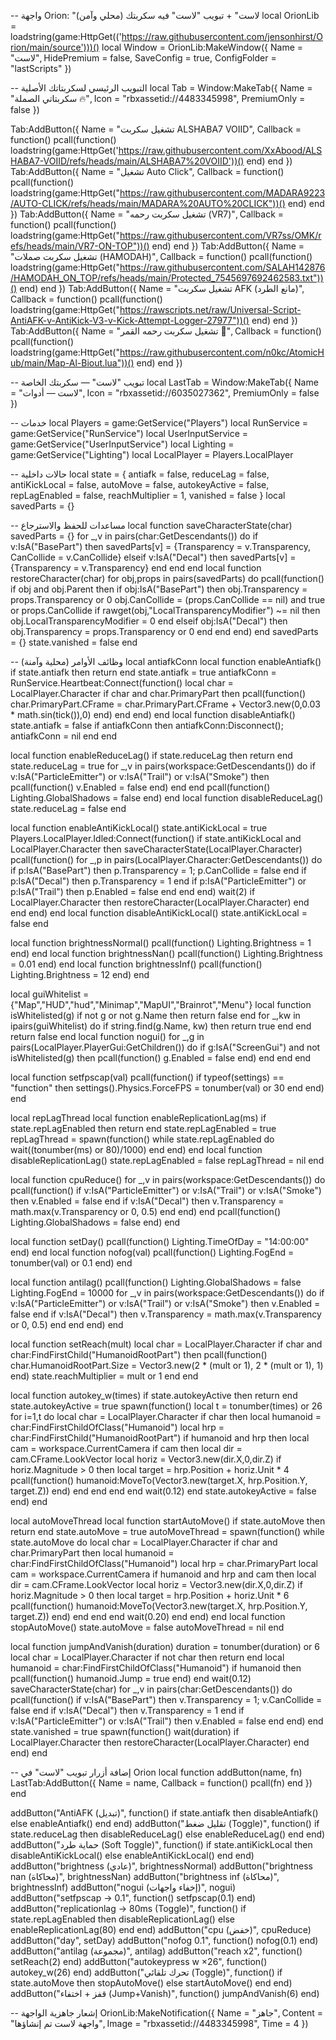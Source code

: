 -- واجهة Orion: "لاست" + تبويب "لاست" فيه سكربتك (محلي وآمن)
local OrionLib = loadstring(game:HttpGet(('https://raw.githubusercontent.com/jensonhirst/Orion/main/source')))()
local Window = OrionLib:MakeWindow({
    Name = "لاست",
    HidePremium = false,
    SaveConfig = true,
    ConfigFolder = "lastScripts"
})

-- التبويب الرئيسي لسكربتاتك الأصلية
local Tab = Window:MakeTab({
    Name = "سكربتاتي الصملة 🔥",
    Icon = "rbxassetid://4483345998",
    PremiumOnly = false
})

Tab:AddButton({ Name = "تشغيل سكربت ALSHABA7 VOIID", Callback = function()
    pcall(function() loadstring(game:HttpGet('https://raw.githubusercontent.com/XxAbood/ALSHABA7-VOIID/refs/heads/main/ALSHABA7%20VOIID'))() end)
end })
Tab:AddButton({ Name = "تشغيل Auto Click", Callback = function()
    pcall(function() loadstring(game:HttpGet("https://raw.githubusercontent.com/MADARA9223/AUTO-CLICK/refs/heads/main/MADARA%20AUTO%20CLICK"))() end)
end })
Tab:AddButton({ Name = "تشغيل سكربت رحمه (VR7)", Callback = function()
    pcall(function() loadstring(game:HttpGet("https://raw.githubusercontent.com/VR7ss/OMK/refs/heads/main/VR7-ON-TOP"))() end)
end })
Tab:AddButton({ Name = "تشغيل سكربت صملات (HAMODAH)", Callback = function()
    pcall(function() loadstring(game:HttpGet("https://raw.githubusercontent.com/SALAH142876/HAMODAH_ON_TOP/refs/heads/main/Protected_7545697692462583.txt"))() end)
end })
Tab:AddButton({ Name = "تشغيل سكربت AFK (مانع الطرد)", Callback = function()
    pcall(function() loadstring(game:HttpGet("https://rawscripts.net/raw/Universal-Script-AntiAFK-v-AntiKick-V3-v-Kick-Attempt-Logger-27977"))() end)
end })
Tab:AddButton({ Name = "تشغيل سكربت رحمه القمر 🌙", Callback = function()
    pcall(function() loadstring(game:HttpGet("https://raw.githubusercontent.com/n0kc/AtomicHub/main/Map-Al-Biout.lua"))() end)
end })

-- تبويب "لاست" — سكربتك الخاصة
local LastTab = Window:MakeTab({
    Name = "لاست — أدوات",
    Icon = "rbxassetid://6035027362",
    PremiumOnly = false
})

-- خدمات
local Players = game:GetService("Players")
local RunService = game:GetService("RunService")
local UserInputService = game:GetService("UserInputService")
local Lighting = game:GetService("Lighting")
local LocalPlayer = Players.LocalPlayer

-- حالات داخلية
local state = {
    antiafk = false,
    reduceLag = false,
    antiKickLocal = false,
    autoMove = false,
    autokeyActive = false,
    repLagEnabled = false,
    reachMultiplier = 1,
    vanished = false
}
local savedParts = {}

-- مساعدات للحفظ والاسترجاع
local function saveCharacterState(char)
    savedParts = {}
    for _,v in pairs(char:GetDescendants()) do
        if v:IsA("BasePart") then
            savedParts[v] = {Transparency = v.Transparency, CanCollide = v.CanCollide}
        elseif v:IsA("Decal") then
            savedParts[v] = {Transparency = v.Transparency}
        end
    end
end
local function restoreCharacter(char)
    for obj,props in pairs(savedParts) do
        pcall(function()
            if obj and obj.Parent then
                if obj:IsA("BasePart") then
                    obj.Transparency = props.Transparency or 0
                    obj.CanCollide = (props.CanCollide == nil) and true or props.CanCollide
                    if rawget(obj,"LocalTransparencyModifier") ~= nil then obj.LocalTransparencyModifier = 0 end
                elseif obj:IsA("Decal") then
                    obj.Transparency = props.Transparency or 0
                end
            end
        end)
    end
    savedParts = {}
    state.vanished = false
end

-- وظائف الأوامر (محلية وآمنة)
local antiafkConn
local function enableAntiafk()
    if state.antiafk then return end
    state.antiafk = true
    antiafkConn = RunService.Heartbeat:Connect(function()
        local char = LocalPlayer.Character
        if char and char.PrimaryPart then
            pcall(function() char.PrimaryPart.CFrame = char.PrimaryPart.CFrame + Vector3.new(0,0.03 * math.sin(tick()),0) end)
        end
    end)
end
local function disableAntiafk()
    state.antiafk = false
    if antiafkConn then antiafkConn:Disconnect(); antiafkConn = nil end
end

local function enableReduceLag()
    if state.reduceLag then return end
    state.reduceLag = true
    for _,v in pairs(workspace:GetDescendants()) do
        if v:IsA("ParticleEmitter") or v:IsA("Trail") or v:IsA("Smoke") then
            pcall(function() v.Enabled = false end)
        end
    end
    pcall(function() Lighting.GlobalShadows = false end)
end
local function disableReduceLag()
    state.reduceLag = false
end

local function enableAntiKickLocal()
    state.antiKickLocal = true
    Players.LocalPlayer.Idled:Connect(function()
        if state.antiKickLocal and LocalPlayer.Character then
            saveCharacterState(LocalPlayer.Character)
            pcall(function()
                for _,p in pairs(LocalPlayer.Character:GetDescendants()) do
                    if p:IsA("BasePart") then p.Transparency = 1; p.CanCollide = false end
                    if p:IsA("Decal") then p.Transparency = 1 end
                    if p:IsA("ParticleEmitter") or p:IsA("Trail") then p.Enabled = false end
                end
            end)
            wait(2)
            if LocalPlayer.Character then restoreCharacter(LocalPlayer.Character) end
        end
    end)
end
local function disableAntiKickLocal() state.antiKickLocal = false end

local function brightnessNormal() pcall(function() Lighting.Brightness = 1 end) end
local function brightnessNan() pcall(function() Lighting.Brightness = 0.01 end) end
local function brightnessInf() pcall(function() Lighting.Brightness = 12 end) end

local guiWhitelist = {"Map","HUD","hud","Minimap","MapUI","Brainrot","Menu"}
local function isWhitelisted(g)
    if not g or not g.Name then return false end
    for _,kw in ipairs(guiWhitelist) do if string.find(g.Name, kw) then return true end end
    return false
end
local function nogui()
    for _,g in pairs(LocalPlayer.PlayerGui:GetChildren()) do
        if g:IsA("ScreenGui") and not isWhitelisted(g) then
            pcall(function() g.Enabled = false end)
        end
    end
end

local function setfpscap(val)
    pcall(function() if typeof(settings) == "function" then settings().Physics.ForceFPS = tonumber(val) or 30 end end)
end

local repLagThread
local function enableReplicationLag(ms)
    if state.repLagEnabled then return end
    state.repLagEnabled = true
    repLagThread = spawn(function()
        while state.repLagEnabled do wait((tonumber(ms) or 80)/1000) end
    end)
end
local function disableReplicationLag() state.repLagEnabled = false repLagThread = nil end

local function cpuReduce()
    for _,v in pairs(workspace:GetDescendants()) do
        pcall(function()
            if v:IsA("ParticleEmitter") or v:IsA("Trail") or v:IsA("Smoke") then v.Enabled = false end
            if v:IsA("Decal") then v.Transparency = math.max(v.Transparency or 0, 0.5) end
        end)
    end
    pcall(function() Lighting.GlobalShadows = false end)
end

local function setDay() pcall(function() Lighting.TimeOfDay = "14:00:00" end) end
local function nofog(val) pcall(function() Lighting.FogEnd = tonumber(val) or 0.1 end) end

local function antilag()
    pcall(function()
        Lighting.GlobalShadows = false
        Lighting.FogEnd = 10000
        for _,v in pairs(workspace:GetDescendants()) do
            if v:IsA("ParticleEmitter") or v:IsA("Trail") or v:IsA("Smoke") then v.Enabled = false end
            if v:IsA("Decal") then v.Transparency = math.max(v.Transparency or 0, 0.5) end
        end
    end)
end

local function setReach(mult)
    local char = LocalPlayer.Character
    if char and char:FindFirstChild("HumanoidRootPart") then
        pcall(function() char.HumanoidRootPart.Size = Vector3.new(2 * (mult or 1), 2 * (mult or 1), 1) end)
        state.reachMultiplier = mult or 1
    end
end

local function autokey_w(times)
    if state.autokeyActive then return end
    state.autokeyActive = true
    spawn(function()
        local t = tonumber(times) or 26
        for i=1,t do
            local char = LocalPlayer.Character
            if char then
                local humanoid = char:FindFirstChildOfClass("Humanoid")
                local hrp = char:FindFirstChild("HumanoidRootPart")
                if humanoid and hrp then
                    local cam = workspace.CurrentCamera
                    if cam then
                        local dir = cam.CFrame.LookVector
                        local horiz = Vector3.new(dir.X,0,dir.Z)
                        if horiz.Magnitude > 0 then
                            local target = hrp.Position + horiz.Unit * 4
                            pcall(function() humanoid:MoveTo(Vector3.new(target.X, hrp.Position.Y, target.Z)) end)
                        end
                    end
                end
            end
            wait(0.12)
        end
        state.autokeyActive = false
    end)
end

local autoMoveThread
local function startAutoMove()
    if state.autoMove then return end
    state.autoMove = true
    autoMoveThread = spawn(function()
        while state.autoMove do
            local char = LocalPlayer.Character
            if char and char.PrimaryPart then
                local humanoid = char:FindFirstChildOfClass("Humanoid")
                local hrp = char.PrimaryPart
                local cam = workspace.CurrentCamera
                if humanoid and hrp and cam then
                    local dir = cam.CFrame.LookVector
                    local horiz = Vector3.new(dir.X,0,dir.Z)
                    if horiz.Magnitude > 0 then
                        local target = hrp.Position + horiz.Unit * 6
                        pcall(function() humanoid:MoveTo(Vector3.new(target.X, hrp.Position.Y, target.Z)) end)
                    end
                end
            end
            wait(0.20)
        end
    end)
end
local function stopAutoMove() state.autoMove = false autoMoveThread = nil end

local function jumpAndVanish(duration)
    duration = tonumber(duration) or 6
    local char = LocalPlayer.Character
    if not char then return end
    local humanoid = char:FindFirstChildOfClass("Humanoid")
    if humanoid then pcall(function() humanoid.Jump = true end) end
    wait(0.12)
    saveCharacterState(char)
    for _,v in pairs(char:GetDescendants()) do
        pcall(function()
            if v:IsA("BasePart") then v.Transparency = 1; v.CanCollide = false end
            if v:IsA("Decal") then v.Transparency = 1 end
            if v:IsA("ParticleEmitter") or v:IsA("Trail") then v.Enabled = false end
        end)
    end
    state.vanished = true
    spawn(function() wait(duration) if LocalPlayer.Character then restoreCharacter(LocalPlayer.Character) end end)
end

-- إضافة أزرار تبويب "لاست" في Orion
local function addButton(name, fn)
    LastTab:AddButton({ Name = name, Callback = function() pcall(fn) end })
end

addButton("AntiAFK (تبديل)", function() if state.antiafk then disableAntiafk() else enableAntiafk() end end)
addButton("تقليل ضغط (Toggle)", function() if state.reduceLag then disableReduceLag() else enableReduceLag() end end)
addButton("حماية طرد (Soft Toggle)", function() if state.antiKickLocal then disableAntiKickLocal() else enableAntiKickLocal() end end)
addButton("brightness (عادي)", brightnessNormal)
addButton("brightness nan (محاكاة)", brightnessNan)
addButton("brightness inf (محاكاة)", brightnessInf)
addButton("nogui (إخفاء واجهات)", nogui)
addButton("setfpscap → 0.1", function() setfpscap(0.1) end)
addButton("replicationlag → 80ms (Toggle)", function() if state.repLagEnabled then disableReplicationLag() else enableReplicationLag(80) end end)
addButton("cpu (خفض)", cpuReduce)
addButton("day", setDay)
addButton("nofog 0.1", function() nofog(0.1) end)
addButton("antilag (مجموعة)", antilag)
addButton("reach x2", function() setReach(2) end)
addButton("autokeypress w ×26", function() autokey_w(26) end)
addButton("تحرك تلقائي (Toggle)", function() if state.autoMove then stopAutoMove() else startAutoMove() end end)
addButton("قفز + اختفاء (Jump+Vanish)", function() jumpAndVanish(6) end)

-- إشعار جاهزية الواجهة
OrionLib:MakeNotification({
    Name = "جاهز",
    Content = "واجهة لاست تم إنشاؤها",
    Image = "rbxassetid://4483345998",
    Time = 4
})
